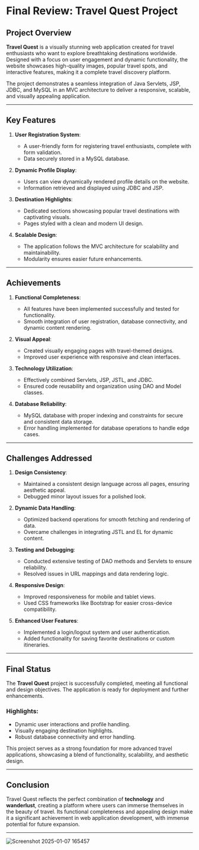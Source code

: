 # **Final Review: Travel Quest Project**

## **Project Overview**
**Travel Quest** is a visually stunning web application created for travel enthusiasts who want to explore breathtaking destinations worldwide. Designed with a focus on user engagement and dynamic functionality, the website showcases high-quality images, popular travel spots, and interactive features, making it a complete travel discovery platform.

The project demonstrates a seamless integration of Java Servlets, JSP, JDBC, and MySQL in an MVC architecture to deliver a responsive, scalable, and visually appealing application.

---

## **Key Features**
1. **User Registration System**:
   - A user-friendly form for registering travel enthusiasts, complete with form validation.
   - Data securely stored in a MySQL database.

2. **Dynamic Profile Display**:
   - Users can view dynamically rendered profile details on the website.
   - Information retrieved and displayed using JDBC and JSP.

3. **Destination Highlights**:
   - Dedicated sections showcasing popular travel destinations with captivating visuals.
   - Pages styled with a clean and modern UI design.

4. **Scalable Design**:
   - The application follows the MVC architecture for scalability and maintainability.
   - Modularity ensures easier future enhancements.

---

## **Achievements**
1. **Functional Completeness**:
   - All features have been implemented successfully and tested for functionality.
   - Smooth integration of user registration, database connectivity, and dynamic content rendering.

2. **Visual Appeal**:
   - Created visually engaging pages with travel-themed designs.
   - Improved user experience with responsive and clean interfaces.

3. **Technology Utilization**:
   - Effectively combined Servlets, JSP, JSTL, and JDBC.
   - Ensured code reusability and organization using DAO and Model classes.

4. **Database Reliability**:
   - MySQL database with proper indexing and constraints for secure and consistent data storage.
   - Error handling implemented for database operations to handle edge cases.

---

## **Challenges Addressed**
1. **Design Consistency**:
   - Maintained a consistent design language across all pages, ensuring aesthetic appeal.
   - Debugged minor layout issues for a polished look.

2. **Dynamic Data Handling**:
   - Optimized backend operations for smooth fetching and rendering of data.
   - Overcame challenges in integrating JSTL and EL for dynamic content.

3. **Testing and Debugging**:
   - Conducted extensive testing of DAO methods and Servlets to ensure reliability.
   - Resolved issues in URL mappings and data rendering logic.

4. **Responsive Design**:
   - Improved responsiveness for mobile and tablet views.
   - Used CSS frameworks like Bootstrap for easier cross-device compatibility.

5. **Enhanced User Features**:
   - Implemented a login/logout system and user authentication.
   - Added functionality for saving favorite destinations or custom itineraries.

---

## **Final Status**
The **Travel Quest** project is successfully completed, meeting all functional and design objectives. The application is ready for deployment and further enhancements.

### **Highlights**:
- Dynamic user interactions and profile handling.
- Visually engaging destination highlights.
- Robust database connectivity and error handling.

This project serves as a strong foundation for more advanced travel applications, showcasing a blend of functionality, scalability, and aesthetic design.

---

## **Conclusion**
Travel Quest reflects the perfect combination of **technology** and **wanderlust**, creating a platform where users can immerse themselves in the beauty of travel. Its functional completeness and appealing design make it a significant achievement in web application development, with immense potential for future expansion.

--- 
![Screenshot 2025-01-07 165457](https://github.com/user-attachments/assets/7cf4b561-8eee-41d1-a7c6-6aec2c72d75b)
